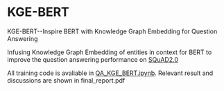 # KGE-BERT
KGE-BERT--Inspire BERT with Knowledge Graph Embedding for Question Answering

Infusing Knowledge Graph Embedding of entities in context for BERT to improve the question answering performance on [SQuAD2.0](https://rajpurkar.github.io/SQuAD-explorer/)

All training code is avaliable in [QA_KGE_BERT.ipynb](https://github.com/Jason-csc/KGE-BERT/blob/main/QA_KGE_BERT.ipynb). Relevant result and discussions are shown in final_report.pdf
